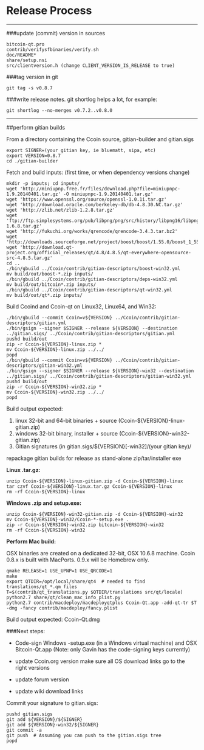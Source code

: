 Release Process
====================

* * *

###update (commit) version in sources


	bitcoin-qt.pro
	contrib/verifysfbinaries/verify.sh
	doc/README*
	share/setup.nsi
	src/clientversion.h (change CLIENT_VERSION_IS_RELEASE to true)

###tag version in git

	git tag -s v0.8.7

###write release notes. git shortlog helps a lot, for example:

	git shortlog --no-merges v0.7.2..v0.8.0

* * *

##perform gitian builds

 From a directory containing the Ccoin source, gitian-builder and gitian.sigs
  
	export SIGNER=(your gitian key, ie bluematt, sipa, etc)
	export VERSION=0.8.7
	cd ./gitian-builder

 Fetch and build inputs: (first time, or when dependency versions change)

	mkdir -p inputs; cd inputs/
	wget 'http://miniupnp.free.fr/files/download.php?file=miniupnpc-1.9.20140401.tar.gz' -O miniupnpc-1.9.20140401.tar.gz'
	wget 'https://www.openssl.org/source/openssl-1.0.1i.tar.gz'
	wget 'http://download.oracle.com/berkeley-db/db-4.8.30.NC.tar.gz'
	wget 'http://zlib.net/zlib-1.2.8.tar.gz'
	wget 'ftp://ftp.simplesystems.org/pub/libpng/png/src/history/libpng16/libpng-1.6.8.tar.gz'
	wget 'http://fukuchi.org/works/qrencode/qrencode-3.4.3.tar.bz2'
	wget 'http://downloads.sourceforge.net/project/boost/boost/1.55.0/boost_1_55_0.tar.bz2'
	wget 'http://download.qt-project.org/official_releases/qt/4.8/4.8.5/qt-everywhere-opensource-src-4.8.5.tar.gz'
	cd ..
	./bin/gbuild ../Ccoin/contrib/gitian-descriptors/boost-win32.yml
	mv build/out/boost-*.zip inputs/
	./bin/gbuild ../Ccoin/contrib/gitian-descriptors/deps-win32.yml
	mv build/out/bitcoin*.zip inputs/
	./bin/gbuild ../Ccoin/contrib/gitian-descriptors/qt-win32.yml
	mv build/out/qt*.zip inputs/

 Build Ccoind and Ccoin-qt on Linux32, Linux64, and Win32:
  
	./bin/gbuild --commit Ccoin=v${VERSION} ../Ccoin/contrib/gitian-descriptors/gitian.yml
	./bin/gsign --signer $SIGNER --release ${VERSION} --destination ../gitian.sigs/ ../Ccoin/contrib/gitian-descriptors/gitian.yml
	pushd build/out
	zip -r Ccoin-${VERSION}-linux.zip *
	mv Ccoin-${VERSION}-linux.zip ../../
	popd
	./bin/gbuild --commit Ccoin=v${VERSION} ../Ccoin/contrib/gitian-descriptors/gitian-win32.yml
	./bin/gsign --signer $SIGNER --release ${VERSION}-win32 --destination ../gitian.sigs/ ../Ccoin/contrib/gitian-descriptors/gitian-win32.yml
	pushd build/out
	zip -r Ccoin-${VERSION}-win32.zip *
	mv Ccoin-${VERSION}-win32.zip ../../
	popd

  Build output expected:

  1. linux 32-bit and 64-bit binaries + source (Ccoin-${VERSION}-linux-gitian.zip)
  2. windows 32-bit binary, installer + source (Ccoin-${VERSION}-win32-gitian.zip)
  3. Gitian signatures (in gitian.sigs/${VERSION}[-win32]/(your gitian key)/

repackage gitian builds for release as stand-alone zip/tar/installer exe

**Linux .tar.gz:**

	unzip Ccoin-${VERSION}-linux-gitian.zip -d Ccoin-${VERSION}-linux
	tar czvf Ccoin-${VERSION}-linux.tar.gz Ccoin-${VERSION}-linux
	rm -rf Ccoin-${VERSION}-linux

**Windows .zip and setup.exe:**

	unzip Ccoin-${VERSION}-win32-gitian.zip -d Ccoin-${VERSION}-win32
	mv Ccoin-${VERSION}-win32/Ccoin-*-setup.exe .
	zip -r Ccoin-${VERSION}-win32.zip bitcoin-${VERSION}-win32
	rm -rf Ccoin-${VERSION}-win32

**Perform Mac build:**

  OSX binaries are created on a dedicated 32-bit, OSX 10.6.8 machine.
  Ccoin 0.8.x is built with MacPorts.  0.9.x will be Homebrew only.

	qmake RELEASE=1 USE_UPNP=1 USE_QRCODE=1
	make
	export QTDIR=/opt/local/share/qt4  # needed to find translations/qt_*.qm files
	T=$(contrib/qt_translations.py $QTDIR/translations src/qt/locale)
	python2.7 share/qt/clean_mac_info_plist.py
	python2.7 contrib/macdeploy/macdeployqtplus Ccoin-Qt.app -add-qt-tr $T -dmg -fancy contrib/macdeploy/fancy.plist

 Build output expected: Ccoin-Qt.dmg

###Next steps:

* Code-sign Windows -setup.exe (in a Windows virtual machine) and
  OSX Bitcoin-Qt.app (Note: only Gavin has the code-signing keys currently)

* update Ccoin.org version
  make sure all OS download links go to the right versions

* update forum version

* update wiki download links

Commit your signature to gitian.sigs:

	pushd gitian.sigs
	git add ${VERSION}/${SIGNER}
	git add ${VERSION}-win32/${SIGNER}
	git commit -a
	git push  # Assuming you can push to the gitian.sigs tree
	popd

